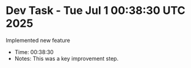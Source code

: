 # Dev Task - Tue Jul  1 00:38:30 UTC 2025
Implemented new feature
- Time: 00:38:30
- Notes: This was a key improvement step.
